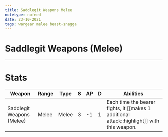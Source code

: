 ```yaml
---
title: Saddlegit Weapons Melee
notetype: nofeed
date: 23-10-2021
tags: wargear melee beast-snagga
---
```


# Saddlegit Weapons (Melee)

---

# Stats

| Weapon                    | Range | Type  | S   | AP  | D   | Abilities                                                                                  |
| ------------------------- | ----- | ----- | --- | --- | --- | ------------------------------------------------------------------------------------------ |
| Saddlegit Weapons (Melee) | Melee | Melee | 3   | -1  | 1   | Each time the bearer fights, it [[makes 1 additional attack::highlight]] with this weapon. | 